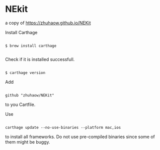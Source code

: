# NEkit
a copy of https://zhuhaow.github.io/NEKit

Install Carthage
```
  
$ brew install carthage      
          
```

Check if it is installed successfull.
```
       
$ carthage version      

```

Add
```
  
github "zhuhaow/NEKit"   

```
to you Cartfile.

Use
```
     
carthage update --no-use-binaries --platform mac,ios    

```
to install all frameworks. Do not use pre-compiled binaries since some of them might be buggy.
